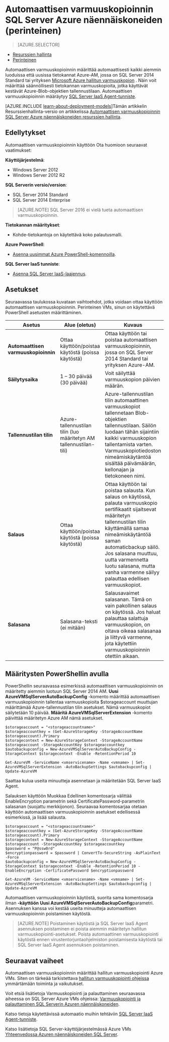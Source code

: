 <properties
    pageTitle="Automaattisen varmuuskopioinnin näennäiskoneiden SQL Server (perinteinen) | Microsoft Azure"
    description="Tässä artikkelissa kerrotaan SQL Serveriä-Azuren näennäiskoneiden resurssien hallinnan automaattisen varmuuskopioinnin-ominaisuus. "
    services="virtual-machines-windows"
    documentationCenter="na"
    authors="rothja"
    manager="jhubbard"
    editor=""
    tags="azure-service-management" />
<tags
    ms.service="virtual-machines-windows"
    ms.devlang="na"
    ms.topic="article"
    ms.tgt_pltfrm="vm-windows-sql-server"
    ms.workload="infrastructure-services"
    ms.date="09/26/2016"
    ms.author="jroth" />

# <a name="automated-backup-for-sql-server-in-azure-virtual-machines-classic"></a>Automaattisen varmuuskopioinnin SQL Server Azure näennäiskoneiden (perinteinen)

> [AZURE.SELECTOR]
- [Resurssien hallinta](virtual-machines-windows-sql-automated-backup.md)
- [Perinteinen](virtual-machines-windows-classic-sql-automated-backup.md)

Automaattisen varmuuskopioinnin määrittää automaattisesti kaikki aiemmin luoduissa että uusissa tietokannat Azure-AM, jossa on SQL Server 2014 Standard tai yrityksen [Microsoft Azure hallitun varmuuskopion](https://msdn.microsoft.com/library/dn449496.aspx) . Näin voit määrittää säännöllisesti tietokannan varmuuskopioita, jotka käyttävät kestävät Azure-Blob-objektien tallennustilaan. Automaattisen varmuuskopioinnin määräytyy [SQL Server IaaS Agent-tunniste](virtual-machines-windows-classic-sql-server-agent-extension.md).

[AZURE.INCLUDE [learn-about-deployment-models](../../includes/learn-about-deployment-models-classic-include.md)]Tämän artikkelin Resurssienhallinta-versio on artikkelissa [Automaattisen varmuuskopioinnin SQL Server Azure näennäiskoneiden resurssien hallinta](virtual-machines-windows-sql-automated-backup.md).

## <a name="prerequisites"></a>Edellytykset

Automaattisen varmuuskopioinnin käyttöön Ota huomioon seuraavat vaatimukset:

**Käyttöjärjestelmä**:

- Windows Server 2012
- Windows Server 2012 R2

**SQL Serverin versio/version**:

- SQL Server 2014 Standard
- SQL Server 2014 Enterprise

>[AZURE.NOTE] SQL Server 2016 ei vielä tueta automaattisen varmuuskopioinnin.

**Tietokannan määritykset**:

- Kohde-tietokantoja on käytettävä koko palautusmalli.

**Azure PowerShell**:

- [Asenna uusimmat Azure PowerShell-komennoilla](../powershell-install-configure.md).

**SQL Server IaaS tunniste**:

- [Asenna SQL Server IaaS-laajennus](virtual-machines-windows-classic-sql-server-agent-extension.md).

## <a name="settings"></a>Asetukset

Seuraavassa taulukossa kuvataan vaihtoehdot, jotka voidaan ottaa käyttöön automaattisen varmuuskopioinnin. Perinteinen VMs, sinun on käytettävä PowerShell asetusten määrittäminen.

|Asetus|Alue (oletus)|Kuvaus|
|---|---|---|
|**Automaattisen varmuuskopioinnin**|Ottaa käyttöön/poistaa käytöstä (poissa käytöstä)|Ottaa käyttöön tai poistaa automaattisen varmuuskopioinnin, jossa on SQL Server 2014 Standard tai yrityksen Azure-AM.|
|**Säilytysaika**|1 – 30 päivää (30 päivää)|Voit säilyttää varmuuskopion päivien määrän.|
|**Tallennustilan tilin**|Azure-tallennustilan tilin (luo määritetyn AM tallennustilan-tili)|Azure-tallennustilan tilin automaattinen varmuuskopiot tallennetaan Blob-objektien tallennustilaan. Säilön luodaan tähän sijaintiin kaikki varmuuskopion tallentamista varten. Varmuuskopiotiedoston nimeämiskäytäntöä sisältää päivämäärän, kellonajan ja tietokoneen nimi.|
|**Salaus**|Ottaa käyttöön/poistaa käytöstä (poissa käytöstä)|Ottaa käyttöön tai poistaa salausta. Kun salaus on käytössä, palauta varmuuskopio sertifikaatit sijaitsevat määritetyn tallennustilan tilin käyttämällä samaa nimeämiskäytäntöä saman automaticbackup säilö. Jos salasana muuttuu, uutta varmennetta luotu salasana, mutta vanha varmenne säilyy palauttaa edellisen varmuuskopiot.|
|**Salasana**|Salasana-teksti (ei mitään)|Salausavaimet salasanan. Tämä on vain pakollinen salaus on käytössä. Jos haluat palauttaa salattuja varmuuskopion, on oltava oikeaa salasanaa ja liittyvä varmenne, jota käytettiin varmuuskopioinnin otettiin aikaan.|

## <a name="configuration-with-powershell"></a>Määritysten PowerShellin avulla

PowerShellin seuraavassa esimerkissä automaattisen varmuuskopioinnin on määritetty aiemmin luotuun SQL Server 2014 AM. **Uusi AzureVMSqlServerAutoBackupConfig** -komento määrittää automaattisen varmuuskopioinnin tallentaa varmuuskopioita $storageaccount muuttujan määrittämää Azure-tallennustilan tilin asetukset. Nämä varmuuskopiot säilytetään 10 päivää. **Määritä AzureVMSqlServerExtension** -komento päivittää määritetyn Azure AM nämä asetukset.

    $storageaccount = "<storageaccountname>"
    $storageaccountkey = (Get-AzureStorageKey -StorageAccountName $storageaccount).Primary
    $storagecontext = New-AzureStorageContext -StorageAccountName $storageaccount -StorageAccountKey $storageaccountkey
    $autobackupconfig = New-AzureVMSqlServerAutoBackupConfig -StorageContext $storagecontext -Enable -RetentionPeriod 10

    Get-AzureVM -ServiceName <vmservicename> -Name <vmname> | Set-AzureVMSqlServerExtension -AutoBackupSettings $autobackupconfig | Update-AzureVM

Saattaa kulua useita minuutteja asennetaan ja määritetään SQL Server IaaS Agent.

Salauksen käyttöön Muokkaa Edellinen komentosarja välittää EnableEncryption parametrin sekä CertificatePassword-parametrin salasanan (suojattu merkkijonon). Seuraavaa komentosarjaa otetaan käyttöön automaattisen varmuuskopioinnin asetukset edellisessä esimerkissä, ja lisää salausta.

    $storageaccount = "<storageaccountname>"
    $storageaccountkey = (Get-AzureStorageKey -StorageAccountName $storageaccount).Primary
    $storagecontext = New-AzureStorageContext -StorageAccountName $storageaccount -StorageAccountKey $storageaccountkey
    $password = "P@ssw0rd"
    $encryptionpassword = $password | ConvertTo-SecureString -AsPlainText -Force  
    $autobackupconfig = New-AzureVMSqlServerAutoBackupConfig -StorageContext $storagecontext -Enable -RetentionPeriod 10 -EnableEncryption -CertificatePassword $encryptionpassword

    Get-AzureVM -ServiceName <vmservicename> -Name <vmname> | Set-AzureVMSqlServerExtension -AutoBackupSettings $autobackupconfig | Update-AzureVM

Automaattisen varmuuskopioinnin käytöstä, suorita sama komentosarja ilman **-käyttöön** **Uusi AzureVMSqlServerAutoBackupConfig**parametri. Asennuksen kanssa voi kestää useita minuutteja automaattisen varmuuskopioinnin poistaminen käytöstä.

>[AZURE.NOTE] Poistaminen käytöstä ja SQL Server IaaS Agent asennuksen poistaminen ei poista aiemmin määritetyn hallitun varmuuskopiointi-asetukset. Poista automaattinen varmuuskopiointi käytöstä ennen virustentorjuntaohjelmiston poistamisesta käytöstä tai SQL Server IaaS Agent asennuksen poistaminen.

## <a name="next-steps"></a>Seuraavat vaiheet

Automaattisen varmuuskopioinnin määrittää hallitun varmuuskopiointi Azure VMs. Siten on tärkeää tarkistettava [hallitun varmuuskopiointi ohjeissa](https://msdn.microsoft.com/library/dn449496.aspx) ymmärtämään toiminta ja vaikutukset.

Voit etsiä lisätietoja Varmuuskopiointi ja palauttaminen seuraavassa aiheessa on SQL Server Azure VMs ohjeissa: [Varmuuskopiointi ja palauttaminen SQL Serverin Azuren näennäiskoneiden](virtual-machines-windows-sql-backup-recovery.md).

Katso tietoja käytettävissä automaatio muihin tehtäviin [SQL Server IaaS Agent-tunniste](virtual-machines-windows-classic-sql-server-agent-extension.md).

Katso lisätietoja SQL Server-käyttöjärjestelmässä Azure VMs [Yhteenvedossa Azuren näennäiskoneiden SQL Server](virtual-machines-windows-sql-server-iaas-overview.md).

